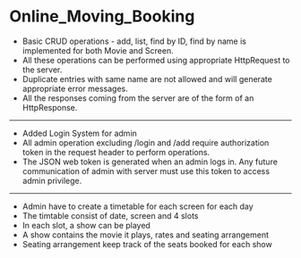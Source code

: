 # Online_Moving_Booking
- Basic CRUD operations - add, list, find by ID, find by name is implemented for both Movie and Screen.
- All these operations can be performed using appropriate HttpRequest to the server.
- Duplicate entries with same name are not allowed and will generate appropriate error messages.
- All the responses coming from the server are of the form of an HttpResponse.
---
- Added Login System for admin
- All admin operation excluding /login and /add require authorization token in the request header to perform operations.
- The JSON web token is generated when an admin logs in. Any future communication of admin with server must use this token to access admin privilege.
---
- Admin have to create a timetable for each screen for each day
- The timtable consist of date, screen and 4 slots
- In each slot, a show can be played
- A show contains the movie it plays, rates and seating arrangement
- Seating arrangement keep track of the seats booked for each show

